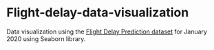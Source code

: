 # Flight-delay-data-visualization
Data visualization using the [Flight Delay Prediction dataset](https://www.kaggle.com/divyansh22/flight-delay-prediction/data#) for January 2020 using Seaborn library.
